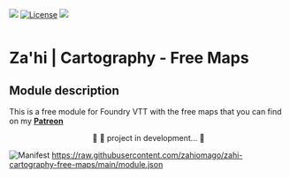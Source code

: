 <img src="https://img.shields.io/static/v1?label=Release&message=1.0.2&color=05CE78&style=flat&logo=Zahi"/>	[![License](https://img.shields.io/badge/License-CreativeCommons-blue)](https://raw.githubusercontent.com/zahiomago/zahi-cartography-free-maps/main/LICENSE)	<img src="https://img.shields.io/static/v1?label=Status&message=InDevelopment&color=7159c1&style=flat&logo=Zahi"/><br>

<img src="https://i.imgur.com/794OAjt.png" alt="" class="in-content-img-cover">

# Za'hi | Cartography - Free Maps

## Module description
This is a free module for Foundry VTT with the free maps that you can find on my <a href="https://www.patreon.com/zahithemage" target="_blank"><strong>Patreon</strong></a>

<p align="center">
	🚧 🚀 project in development...  🚧
</p>

![Manifest](https://img.shields.io/badge/•-Manifest-orange)
https://raw.githubusercontent.com/zahiomago/zahi-cartography-free-maps/main/module.json

